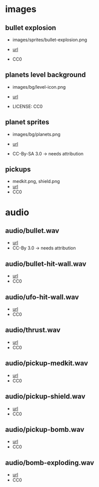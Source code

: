# images

## bullet explosion

- images/sprites/bullet-explosion.png

- [url](https://opengameart.org/content/explosion)
- CC0

## planets level background

- images/bg/level-icon.png

- [url](https://opengameart.org/content/hd-planet)
- LICENSE: CC0

## planet sprites

- images/bg/planets.png

- [url](https://opengameart.org/content/16-planet-sprites)
- CC-By-SA 3.0 -> needs attribution

## pickups

- medkit.png, shield.png
- [url](https://opengameart.org/content/pickup-items-icons)
- CC0

# audio

## audio/bullet.wav

- [url](https://opengameart.org/content/space-shooter-sound-effects)
- CC-By 3.0 -> needs attribution

## audio/bullet-hit-wall.wav

- [url](https://opengameart.org/content/25-cc0-bang-firework-sfx)
- CC0

## audio/ufo-hit-wall.wav

- [url](https://opengameart.org/content/sfx-the-ultimate-2017-16-bit-mini-pack)
- CC0

## audio/thrust.wav

- [url](https://opengameart.org/content/50-cc0-sci-fi-sfx)
- CC0

## audio/pickup-medkit.wav

- [url](https://opengameart.org/content/sfx-the-ultimate-2017-16-bit-mini-pack)
- CC0

## audio/pickup-shield.wav

- [url](https://opengameart.org/content/8-bit-sound-effect-pack-vol-001)
- CC0

## audio/pickup-bomb.wav

- [url](https://opengameart.org/content/8-bit-sound-effect-pack-vol-001)
- CC0
## audio/bomb-exploding.wav

- [url](https://opengameart.org/content/sfx-the-ultimate-2017-16-bit-mini-pack)
- CC0
